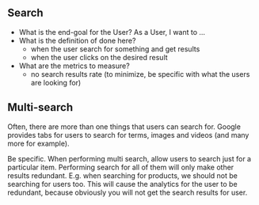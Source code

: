 ## Search


- What is the end-goal for the User? As a User, I want to ...
- What is the definition of done here?
  - when the user search for something and get results
  - when the user clicks on the desired result
- What are the metrics to measure?
  - no search results rate (to minimize, be specific with what the users are looking for)

## Multi-search

Often, there are more than one things that users can search for. Google provides tabs for users to search for terms, images and videos (and many more for example).

Be specific. When performing multi search, allow users to search just for a particular item. Performing search for all of them will only make other results redundant. E.g. when searching for products, we should not be searching for users too. This will cause the analytics for the user to be redundant, because obviously you will not get the search results for user.
